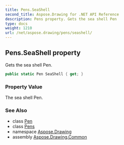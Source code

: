 ```yaml
---
title: Pens.SeaShell
second_title: Aspose.Drawing for .NET API Reference
description: Pens property. Gets the sea shell Pen
type: docs
weight: 1210
url: /net/aspose.drawing/pens/seashell/
---
```

## Pens.SeaShell property

Gets the sea shell Pen.

```csharp
public static Pen SeaShell { get; }
```

### Property Value

The sea shell Pen.

### See Also

* class [Pen](../../pen/)
* class [Pens](../)
* namespace [Aspose.Drawing](../../pens/)
* assembly [Aspose.Drawing.Common](../../../)


